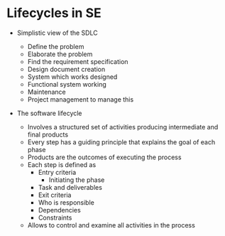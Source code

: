 # Lifecycles in SE

- Simplistic view of the SDLC
  - Define the problem
  - Elaborate the problem
  - Find the requirement specification
  - Design document creation
  - System which works designed
  - Functional system working
  - Maintenance
  - Project management to manage this

- The software lifecycle
  - Involves a structured set of activities producing intermediate and final products
  - Every step has a guiding principle that explains the goal of each phase
  - Products are the outcomes of executing the process
  - Each step is defined as
    - Entry criteria
      - Initiating the phase
    - Task and deliverables
    - Exit criteria
    - Who is responsible
    - Dependencies
    - Constraints
  - Allows to control and examine all activities in the process